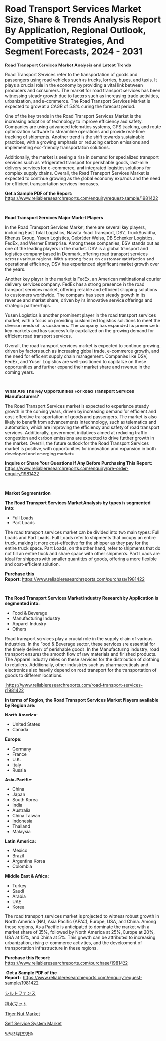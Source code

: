 <p><h1>Road Transport Services Market Size, Share & Trends Analysis Report By Application, Regional Outlook, Competitive Strategies, And Segment Forecasts, 2024 - 2031</h1></p><p><strong>Road Transport Services Market Analysis and Latest Trends</strong></p>
<p><p>Road Transport Services refer to the transportation of goods and passengers using road vehicles such as trucks, lorries, buses, and taxis. It plays a crucial role in the economy by providing a vital link between producers and consumers. The market for road transport services has been witnessing steady growth due to factors such as increasing trade activities, urbanization, and e-commerce. The Road Transport Services Market is expected to grow at a CAGR of 5.8% during the forecast period.</p><p>One of the key trends in the Road Transport Services Market is the increasing adoption of technology to improve efficiency and safety. Companies are using advanced telematics systems, GPS tracking, and route optimization software to streamline operations and provide real-time tracking of shipments. Another trend is the shift towards sustainable practices, with a growing emphasis on reducing carbon emissions and implementing eco-friendly transportation solutions.</p><p>Additionally, the market is seeing a rise in demand for specialized transport services such as refrigerated transport for perishable goods, last-mile delivery services for e-commerce, and integrated logistics solutions for complex supply chains. Overall, the Road Transport Services Market is expected to continue growing as the global economy expands and the need for efficient transportation services increases.</p></p>
<p><strong>Get a Sample PDF of the Report:&nbsp;</strong> <a href="https://www.reliableresearchreports.com/enquiry/request-sample/1981422">https://www.reliableresearchreports.com/enquiry/request-sample/1981422</a></p>
<p>&nbsp;</p>
<p><strong>Road Transport Services Major Market Players</strong></p>
<p><p>In the Road Transport Services Market, there are several key players, including East Total Logistics, Navata Road Transport, DSV, TruckSuvidha, Rhenus Group, Yusen Logistics, Gebrüder Weiss, DB Schenker Logistics, FedEx, and Werner Enterprise. Among these companies, DSV stands out as one of the leading players in the market. DSV is a global transport and logistics company based in Denmark, offering road transport services across various regions. With a strong focus on customer satisfaction and operational efficiency, DSV has experienced significant market growth over the years.</p><p>Another key player in the market is FedEx, an American multinational courier delivery services company. FedEx has a strong presence in the road transport services market, offering reliable and efficient shipping solutions to customers worldwide. The company has seen steady growth in its revenue and market share, driven by its innovative service offerings and strategic partnerships.</p><p>Yusen Logistics is another prominent player in the road transport services market, with a focus on providing customized logistics solutions to meet the diverse needs of its customers. The company has expanded its presence in key markets and has successfully capitalized on the growing demand for efficient road transport services.</p><p>Overall, the road transport services market is expected to continue growing, driven by factors such as increasing global trade, e-commerce growth, and the need for efficient supply chain management. Companies like DSV, FedEx, and Yusen Logistics are well-positioned to capitalize on these opportunities and further expand their market share and revenue in the coming years.</p></p>
<p>&nbsp;</p>
<p><strong>What Are The Key Opportunities For Road Transport Services Manufacturers?</strong></p>
<p><p>The Road Transport Services market is expected to experience steady growth in the coming years, driven by increasing demand for efficient and cost-effective transportation of goods and passengers. The market is also likely to benefit from advancements in technology, such as telematics and automation, which are improving the efficiency and safety of road transport services. Additionally, government initiatives aimed at reducing traffic congestion and carbon emissions are expected to drive further growth in the market. Overall, the future outlook for the Road Transport Services market is positive, with opportunities for innovation and expansion in both developed and emerging markets.</p></p>
<p><strong>Inquire or Share Your Questions If Any Before Purchasing This Report:</strong> <a href="https://www.reliableresearchreports.com/enquiry/pre-order-enquiry/1981422">https://www.reliableresearchreports.com/enquiry/pre-order-enquiry/1981422</a></p>
<p>&nbsp;</p>
<p><strong>Market Segmentation</strong></p>
<p><strong>The Road Transport Services Market Analysis by types is segmented into:</strong></p>
<p><ul><li>Full Loads</li><li>Part Loads</li></ul></p>
<p><p>The road transport services market can be divided into two main types: Full Loads and Part Loads. Full Loads refer to shipments that occupy an entire truck, making it more cost-effective for the shipper as they pay for the entire truck space. Part Loads, on the other hand, refer to shipments that do not fill an entire truck and share space with other shipments. Part Loads are ideal for shippers with smaller quantities of goods, offering a more flexible and cost-efficient solution.</p></p>
<p><strong>Purchase this Report:&nbsp;</strong><a href="https://www.reliableresearchreports.com/purchase/1981422">https://www.reliableresearchreports.com/purchase/1981422</a></p>
<p>&nbsp;</p>
<p><strong>The Road Transport Services Market Industry Research by Application is segmented into:</strong></p>
<p><ul><li>Food & Beverage</li><li>Manufacturing Industry</li><li>Apparel Industry</li><li>Others</li></ul></p>
<p><p>Road transport services play a crucial role in the supply chain of various industries. In the Food & Beverage sector, these services are essential for the timely delivery of perishable goods. In the Manufacturing industry, road transport ensures the smooth flow of raw materials and finished products. The Apparel industry relies on these services for the distribution of clothing to retailers. Additionally, other industries such as pharmaceuticals and electronics also heavily depend on road transport for the transportation of goods to different locations.</p></p>
<p><a href="https://www.reliableresearchreports.com/road-transport-services-r1981422">&nbsp;https://www.reliableresearchreports.com/road-transport-services-r1981422</a></p>
<p><strong>In terms of Region, the Road Transport Services Market Players available by Region are:</strong></p>
<p>
    <p> <strong> North America: </strong>
        <ul>
            <li>United States</li>
            <li>Canada</li>
        </ul>
        </p> 
    <p> <strong> Europe: </strong>
        <ul>
            <li>Germany</li>
            <li>France</li>
            <li>U.K.</li>
            <li>Italy</li>
            <li>Russia</li>
        </ul>
        </p> 
    <p> <strong> Asia-Pacific: </strong>
        <ul>
            <li>China</li>
            <li>Japan</li>
            <li>South Korea</li>
            <li>India</li>
            <li>Australia</li>
            <li>China Taiwan</li>
            <li>Indonesia</li>
            <li>Thailand</li>
            <li>Malaysia</li>
        </ul>
        </p> 
    <p> <strong> Latin America: </strong>
        <ul>
            <li>Mexico</li>
            <li>Brazil</li>
            <li>Argentina Korea</li>
            <li>Colombia</li>
        </ul>
        </p> 
    <p> <strong> Middle East & Africa: </strong>
        <ul>
            <li>Turkey</li>
            <li>Saudi</li>
            <li>Arabia</li>
            <li>UAE</li>
            <li>Korea</li>
        </ul>
    </p>
    </p>
<p><p>The road transport services market is projected to witness robust growth in North America (NA), Asia Pacific (APAC), Europe, USA, and China. Among these regions, Asia Pacific is anticipated to dominate the market with a market share of 35%, followed by North America at 25%, Europe at 20%, USA at 15%, and China at 5%. This growth can be attributed to increasing urbanization, rising e-commerce activities, and the development of transportation infrastructure in these regions.</p></p>
<p><strong>Purchase this Report: </strong><a href="https://www.reliableresearchreports.com/purchase/1981422">https://www.reliableresearchreports.com/purchase/1981422</a></p>
<p>&nbsp;<strong>Get a Sample PDF of the Report:&nbsp;&nbsp;</strong><a href="https://www.reliableresearchreports.com/enquiry/request-sample/1981422">https://www.reliableresearchreports.com/enquiry/request-sample/1981422</a></p>
<p><strong></strong></p>
<p><p><a href="https://github.com/LeanneBruen2023/Market-Research-Report-List-1/blob/main/641701230387.md">シルトフェンス</a></p><p><a href="https://github.com/cnnriuez22368/Market-Research-Report-List-2/blob/main/161452130386.md">排水マット</a></p><p><a href="https://www.linkedin.com/pulse/tiger-nut-market-share-evolution-growth-trends-2024--gs9qc?trackingId=ZD4kXaMNks0%2BHvlTEC12Mg%3D%3D">Tiger Nut Market</a></p><p><a href="https://github.com/Alonsoolds3wq1d81czn8rbol/Market-Research-Report-List-2/blob/main/self-service-system-market.md">Self Service System Market</a></p><p><a href="https://github.com/iansanftyord09878/Market-Research-Report-List-1/blob/main/699230459616.md">망막전위조영술</a></p></p>